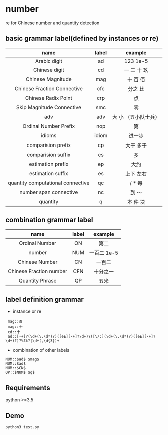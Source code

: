 # number
re for Chinese number and quantity detection

## basic grammar label(defined by instances or re)
|    name    |   label    | example |
| :------------: | :----------: | :-----------: |
|    Arabic digit   |   ad    | 123 1e-5 |
|    Chinese digit    |   cd    | 一 二 十 玖 |
|    Chinese Magnitude   |   mag    | 十 百 佰 |
|    Chinese Fraction Connective    |   cfc    | 分之 比 |
|    Chinese Radix Point    |   crp    | 点 |
|    Skip Magnitude Connective    |   smc    | 零 |
|    adv    |   adv    | 大 小 （五小队士兵） |
|    Ordinal Number Prefix    |   nop    | 第 |
|    idioms   |   idiom    | 进一步 |
|    comparision prefix  |  cp   | 大于 多于 |
|    comparision suffix  |  cs   | 多 |
|    estimation prefix  |  ep   | 大约 |
|    estimation suffix  |  es   | 上下 左右 |
|    quantity computational connective  |  qc   | / * 每 |
|    number span connective |  nc   | 到 ～ |
|    quantity |  q   | 本 件 块 |

## combination grammar label
|    name    |   label    | example |
| :------------: | :----------: | :-----------: |
|    Ordinal Number   |   ON    | 第二 |
|    number    |   NUM    | 一百二 1e-5 |
|    Chinese Number    |   CN    | 一百二 |
|    Chinese Fraction number   |   CFN    | 十分之一 |
|    Quantity Phrase    |   QP    | 五米 |

## label definition grammar
- instance or re
```
 mag::百
 mag::十
 cd::十
 ad::[-+]?(\d+(\.\d*)?)([eE][-+]?\d+)?([\/:](\d+(\.\d*)?)([eE][-+]?\d+)?)?%?‰?|\d+(,\d{3})+
 ```
 
- combination of other labels
```
NUM::$ad$ $mag$
NUM::$ad$
NUM::$CN$ 
QP::$NUM$ $q$ 
```

## Requirements
python >=3.5

## Demo
```
python3 test.py
```
